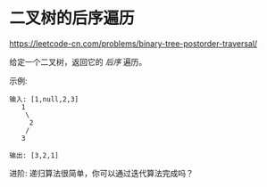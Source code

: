 # 二叉树的后序遍历

https://leetcode-cn.com/problems/binary-tree-postorder-traversal/

给定一个二叉树，返回它的 *后序* 遍历。

示例:

```
输入: [1,null,2,3]
   1
    \
     2
    /
   3

输出: [3,2,1]
```

进阶: 递归算法很简单，你可以通过迭代算法完成吗？
